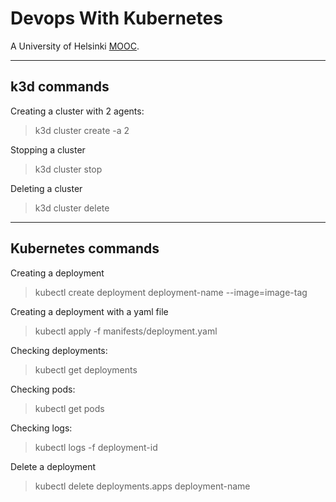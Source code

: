 # Devops With Kubernetes

A University of Helsinki [MOOC](https://devopswithkubernetes.com/).

---

## k3d commands

Creating a cluster with 2 agents:
> k3d cluster create -a 2

Stopping a cluster
> k3d cluster stop

Deleting a cluster
> k3d cluster delete

---

## Kubernetes commands

Creating a deployment
> kubectl create deployment deployment-name --image=image-tag

Creating a deployment with a yaml file
> kubectl apply -f manifests/deployment.yaml

Checking deployments:
> kubectl get deployments

Checking pods:
> kubectl get pods

Checking logs:
> kubectl logs -f deployment-id

Delete a deployment
> kubectl delete deployments.apps deployment-name
